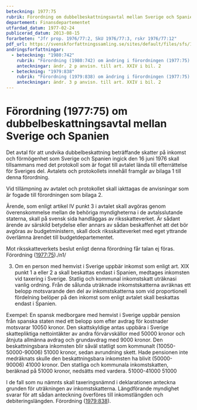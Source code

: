 ```yaml
---
beteckning: 1977:75
rubrik: Förordning om dubbelbeskattningsavtal mellan Sverige och Spanien
departement: Finansdepartementet
utfardad_datum: 1977-02-24
publicerad_datum: 2013-08-15
forarbeten: "Jfr prop. 1976/77:2, SkU 1976/77:3, rskr 1976/77:12"
pdf_url: https://svenskforfattningssamling.se/sites/default/files/sfs/1977-02/SFS1977-75.pdf
andringsforfattningar:
  - beteckning: "1980:742"
    rubrik: "Förordning (1980:742) om ändring i förordningen (1977:75) om dubbelbeskattningsavtal mellan Sverige och Spanien"
    anteckningar: ändr. 2 p anvisn. till art. XXIV i bil. 2
  - beteckning: "1979:838"
    rubrik: "Förordning (1979:838) om ändring i förordningen (1977:75) om dubbelbeskattningsavtal mellan Sverige och Spanien"
    anteckningar: ändr. 3 p anvisn. till art. XXIV i bil. 2
---
```


# Förordning (1977:75) om dubbelbeskattningsavtal mellan Sverige och Spanien

Det avtal för att undvika dubbelbeskattning beträffande skatter på inkomst och förmögenhet som Sverige och Spanien ingick den 16 juni 1976 skall tillsammans med det protokoll som är fogat till avtalet lända till efterrättelse för Sveriges del. Avtalets och protokollets innehåll framgår av bilaga 1 till denna förordning.

Vid tillämpning av avtalet och protokollet skall iakttagas de anvisningar som är fogade till förordningen som bilaga 2.

Ärende, som enligt artikel IV punkt 3 i avtalet skall avgöras genom överenskommelse mellan de behöriga myndigheterna i de avtalsslutande staterna, skall på svensk sida handläggas av riksskatteverket. Är sådant ärende av särskild betydelse eller annars av sådan beskaffenhet att det bör avgöras av budgetministern, skall dock riksskatteverket med eget yttrande överlämna ärendet till budgetdepartementet.

Mot riksskatteverkets beslut enligt denna förordning får talan ej föras. Förordning ([1977:75](https://selex.se/eli/sfs/1977/75))./n1/

3. Om en person med hemvist i Sverige uppbär inkomst som enligt art. XIX punkt 1 a eller 2 a skall beskattas endast i Spanien, medtages inkomsten vid taxering i Sverige. Statlig och kommunal inkomstskatt uträknasi vanlig ordning. Från de sålunda uträknade inkomstskatterna avräknas ett belopp motsvarande den del av inkomstskatterna som vid proportionell fördelning belöper på den inkomst som enligt avtalet skall beskattas endast i Spanien.

Exempel: En spansk medborgare med hemvist i Sverige uppbär pension från spanska staten med ett belopp som efter avdrag för kostnader motsvarar 10050 kronor. Den skattskyldige antas uppbära i Sverige skattepliktiga nettointäkter av andra förvärvskällor med 50000 kronor och åtnjuta allmänna avdrag och grundavdrag med 9000 kronor. Den beskattningsbara inkomsten blir såväl statligt som kommunalt (10050- 50000-90006) 51000 kronor, sedan avrundning skett. Hade pensionen inte medräknats skulle den beskattningsbara inkomsten ha blivit (50000- 90006) 41000 kronor. Den statliga och kommunala inkomstskatten, beräknad på 51000 kronor, nedsätts med vardera. 51000-41000 51000

I de fall som nu nämnts skall taxeringsnämnd i deklarationen anteckna grunden för uträkningen av inkomstskatterna. Längdförande myndighet svarar för att sådan anteckning överföres till inkomstlängden och debiteringslängden. Förordning ([1979:838](https://selex.se/eli/sfs/1979/838)).
